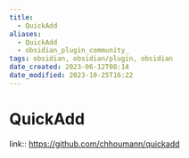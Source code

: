 ```yaml
---
title:
  - QuickAdd
aliases:
  - QuickAdd
  - obsidian_plugin_community_
tags: obsidian, obsidian/plugin, obsidian
date_created: 2023-06-12T08:14
date_modified: 2023-10-25T16:22
---
```

# QuickAdd

link:: <https://github.com/chhoumann/quickadd>
